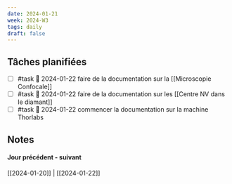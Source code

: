 ```yaml
---
date: 2024-01-21
week: 2024-W3
tags: daily
draft: false 
---
```


## Tâches planifiées

- [ ] #task 📅 2024-01-22 faire de la documentation sur la [[Microscopie Confocale]]
- [ ] #task 📅 2024-01-22 faire de la documentation sur les [[Centre NV dans le diamant]]
- [ ] #task 📅 2024-01-22 commencer la documentation sur la machine Thorlabs

## Notes


#### Jour précédent - suivant
[[2024-01-20]] | [[2024-01-22]]